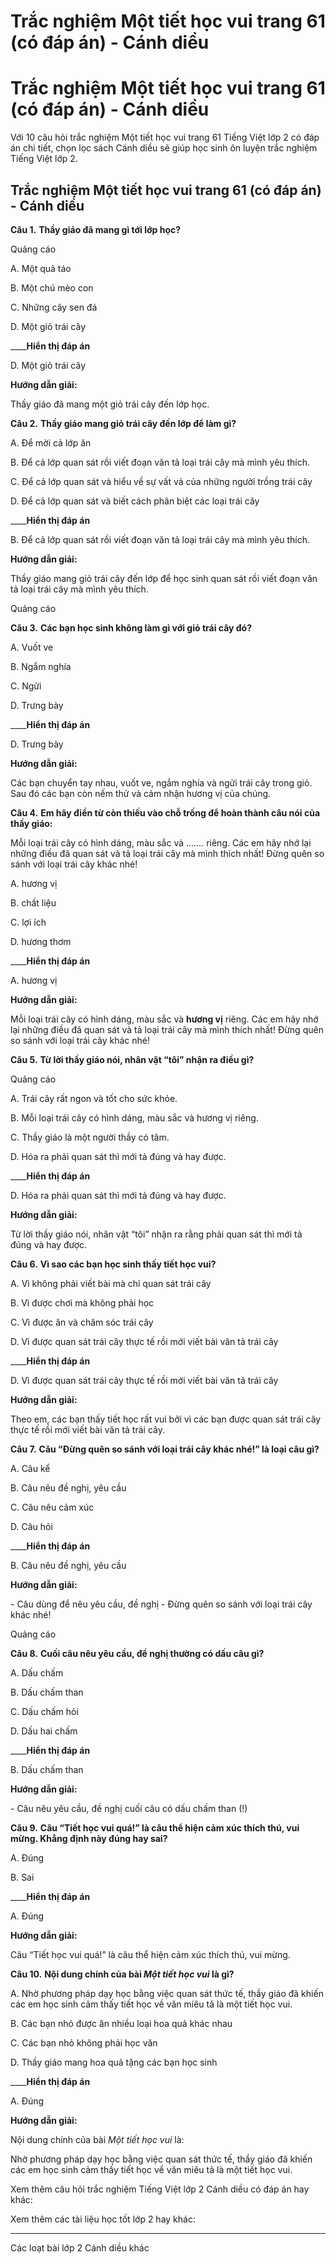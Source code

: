 # Trắc nghiệm Một tiết học vui trang 61 (có đáp án) - Cánh diều

# Trắc nghiệm Một tiết học vui trang 61 (có đáp án) - Cánh diều

Với 10 câu hỏi trắc nghiệm Một tiết học vui trang 61 Tiếng Việt lớp 2 có đáp án chi tiết, chọn lọc sách Cánh diều sẽ giúp học sinh ôn luyện trắc nghiệm Tiếng Việt lớp 2.

## Trắc nghiệm Một tiết học vui trang 61 (có đáp án) - Cánh diều

**Câu 1.** **Thầy giáo đã mang gì tới lớp học?**

Quảng cáo

A. Một quả táo

B. Một chú mèo con

C. Những cây sen đá

D. Một giỏ trái cây

____**Hiển thị đáp án**

D. Một giỏ trái cây

**Hướng dẫn giải:**

Thầy giáo đã mang một giỏ trái cây đến lớp học.

**Câu 2.** **Thầy giáo mang giỏ trái cây đến lớp để làm gì?**

A. Để mời cả lớp ăn

B. Để cả lớp quan sát rồi viết đoạn văn tả loại trái cây mà mình yêu thích.

C. Để cả lớp quan sát và hiểu về sự vất vả của những người trồng trái cây

D. Để cả lớp quan sát và biết cách phân biệt các loại trái cây

____**Hiển thị đáp án**

B. Để cả lớp quan sát rồi viết đoạn văn tả loại trái cây mà mình yêu thích.

**Hướng dẫn giải:**

Thầy giáo mang giỏ trái cây đến lớp để học sinh quan sát rồi viết đoạn văn tả loại trái cây mà mình yêu thích.

Quảng cáo

**Câu 3.** **Các bạn học sinh không làm gì với giỏ trái cây đó?**

A. Vuốt ve

B. Ngắm nghía

C. Ngửi

D. Trưng bày

____**Hiển thị đáp án**

D. Trưng bày

**Hướng dẫn giải:**

Các bạn chuyển tay nhau, vuốt ve, ngắm nghía và ngửi trái cây trong giỏ. Sau đó các bạn còn nếm thử và cảm nhận hương vị của chúng.

**Câu 4.** **Em hãy điền từ còn thiếu vào chỗ trống để hoàn thành câu nói của thầy giáo:**

Mỗi loại trái cây có hình dáng, màu sắc và ……. riêng. Các em hãy nhớ lại những điều đã quan sát và tả loại trái cây mà mình thích nhất! Đừng quên so sánh với loại trái cây khác nhé!

A. hương vị

B. chất liệu

C. lợi ích

D. hương thơm

____**Hiển thị đáp án**

A. hương vị

**Hướng dẫn giải:**

Mỗi loại trái cây có hình dáng, màu sắc và **hương vị** riêng. Các em hãy nhớ lại những điều đã quan sát và tả loại trái cây mà mình thích nhất! Đừng quên so sánh với loại trái cây khác nhé!

**Câu 5.** **Từ lời thầy giáo nói, nhân vật “tôi” nhận ra điều gì?**

Quảng cáo

A. Trái cây rất ngon và tốt cho sức khỏe.

B. Mỗi loại trái cây có hình dáng, màu sắc và hương vị riêng.

C. Thầy giáo là một người thầy có tâm.

D. Hóa ra phải quan sát thì mới tả đúng và hay được.

____**Hiển thị đáp án**

D. Hóa ra phải quan sát thì mới tả đúng và hay được.

**Hướng dẫn giải:**

Từ lời thầy giáo nói, nhân vật “tôi” nhận ra rằng phải quan sát thì mới tả đúng và hay được.

**Câu 6.** **Vì sao các bạn học sinh thấy tiết học vui?**

A. Vì không phải viết bài mà chỉ quan sát trái cây

B. Vì được chơi mà không phải học

C. Vì được ăn và chăm sóc trái cây

D. Vì được quan sát trái cây thực tế rồi mới viết bài văn tả trái cây

____**Hiển thị đáp án**

D. Vì được quan sát trái cây thực tế rồi mới viết bài văn tả trái cây

**Hướng dẫn giải:**

Theo em, các bạn thấy tiết học rất vui bởi vì các bạn được quan sát trái cây thực tế rồi mới viết bài văn tả trái cây.

**Câu 7.** **Câu “Đừng quên so sánh với loại trái cây khác nhé!” là loại câu gì?**

A. Câu kể

B. Câu nêu đề nghị, yêu cầu

C. Câu nêu cảm xúc

D. Câu hỏi

____**Hiển thị đáp án**

B. Câu nêu đề nghị, yêu cầu

**Hướng dẫn giải:**

\- Câu dùng để nêu yêu cầu, đề nghị - Đừng quên so sánh với loại trái cây khác nhé!

Quảng cáo

**Câu 8.** **Cuối câu nêu yêu cầu, đề nghị thường có dấu câu gì?**

A. Dấu chấm

B. Dấu chấm than

C. Dấu chấm hỏi

D. Dấu hai chấm

____**Hiển thị đáp án**

B. Dấu chấm than

**Hướng dẫn giải:**

\- Câu nêu yêu cầu, đề nghị cuối câu có dấu chấm than (!)

**Câu 9.** **Câu “Tiết học vui quá!” là câu thể hiện cảm xúc thích thú, vui mừng. Khẳng định này đúng hay sai?**

A. Đúng 

B. Sai 

____**Hiển thị đáp án**

A. Đúng 

**Hướng dẫn giải:**

Câu “Tiết học vui quá!” là câu thể hiện cảm xúc thích thú, vui mừng.

**Câu 10.** **Nội dung chính của bài _Một tiết học vui_ là gì?**

A. Nhờ phương pháp dạy học bằng việc quan sát thức tế, thầy giáo đã khiến các em học sinh cảm thấy tiết học về văn miêu tả là một tiết học vui.

B. Các bạn nhỏ được ăn nhiều loại hoa quả khác nhau 

C. Các bạn nhỏ không phải học văn

D. Thầy giáo mang hoa quả tặng các bạn học sinh 

____**Hiển thị đáp án**

A. Đúng 

**Hướng dẫn giải:**

Nội dung chính của bài  _Một tiết học vui_ là:

Nhờ phương pháp dạy học bằng việc quan sát thức tế, thầy giáo đã khiến các em học sinh cảm thấy tiết học về văn miêu tả là một tiết học vui.

Xem thêm câu hỏi trắc nghiệm Tiếng Việt lớp 2 Cánh diều có đáp án hay khác:

Xem thêm các tài liệu học tốt lớp 2 hay khác:

* * *

Các loạt bài lớp 2 Cánh diều khác
